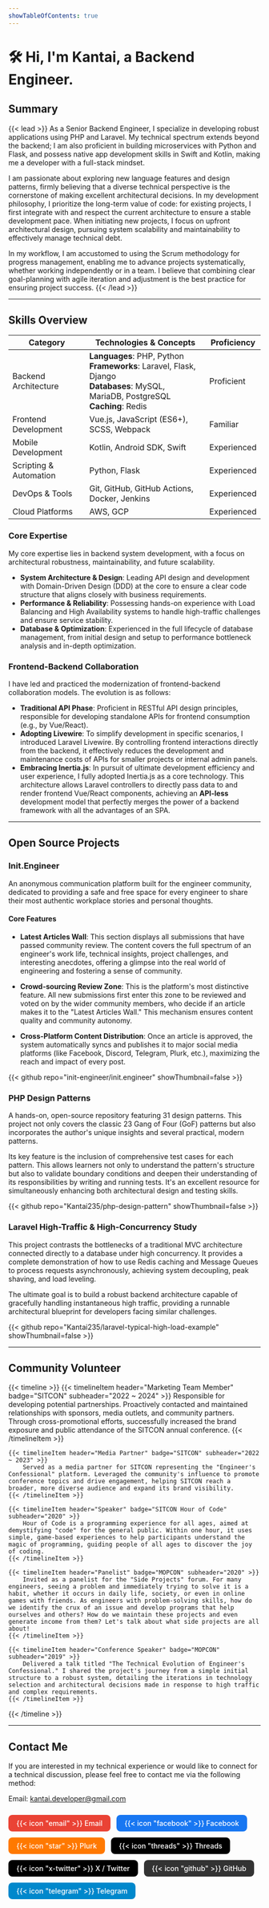 ```yaml
---
showTableOfContents: true
---
```


# 🛠️ Hi, I'm Kantai, a Backend Engineer.

## Summary

{{< lead >}}
As a Senior Backend Engineer, I specialize in developing robust applications using PHP and Laravel. My technical spectrum extends beyond the backend; I am also proficient in building microservices with Python and Flask, and possess native app development skills in Swift and Kotlin, making me a developer with a full-stack mindset.

I am passionate about exploring new language features and design patterns, firmly believing that a diverse technical perspective is the cornerstone of making excellent architectural decisions. In my development philosophy, I prioritize the long-term value of code: for existing projects, I first integrate with and respect the current architecture to ensure a stable development pace. When initiating new projects, I focus on upfront architectural design, pursuing system scalability and maintainability to effectively manage technical debt.

In my workflow, I am accustomed to using the Scrum methodology for progress management, enabling me to advance projects systematically, whether working independently or in a team. I believe that combining clear goal-planning with agile iteration and adjustment is the best practice for ensuring project success.
{{< /lead >}}

---

## Skills Overview

| Category | Technologies & Concepts | Proficiency |
|---|---|---|
| Backend Architecture | **Languages**: PHP, Python <br />**Frameworks**: Laravel, Flask, Django <br />**Databases**: MySQL, MariaDB, PostgreSQL <br />**Caching**: Redis | Proficient |
| Frontend Development | Vue.js, JavaScript (ES6+), SCSS, Webpack | Familiar |
| Mobile Development | Kotlin, Android SDK, Swift | Experienced |
| Scripting & Automation | Python, Flask | Experienced |
| DevOps & Tools | Git, GitHub, GitHub Actions, Docker, Jenkins | Experienced |
| Cloud Platforms | AWS, GCP | Experienced |

### Core Expertise

My core expertise lies in backend system development, with a focus on architectural robustness, maintainability, and future scalability.
- **System Architecture & Design**: Leading API design and development with Domain-Driven Design (DDD) at the core to ensure a clear code structure that aligns closely with business requirements.
- **Performance & Reliability**: Possessing hands-on experience with Load Balancing and High Availability systems to handle high-traffic challenges and ensure service stability.
- **Database & Optimization**: Experienced in the full lifecycle of database management, from initial design and setup to performance bottleneck analysis and in-depth optimization.

### Frontend-Backend Collaboration

I have led and practiced the modernization of frontend-backend collaboration models. The evolution is as follows:
- **Traditional API Phase**: Proficient in RESTful API design principles, responsible for developing standalone APIs for frontend consumption (e.g., by Vue/React).
- **Adopting Livewire**: To simplify development in specific scenarios, I introduced Laravel Livewire. By controlling frontend interactions directly from the backend, it effectively reduces the development and maintenance costs of APIs for smaller projects or internal admin panels.
- **Embracing Inertia.js**: In pursuit of ultimate development efficiency and user experience, I fully adopted Inertia.js as a core technology. This architecture allows Laravel controllers to directly pass data to and render frontend Vue/React components, achieving an **API-less** development model that perfectly merges the power of a backend framework with all the advantages of an SPA.

---

## Open Source Projects

### Init.Engineer

An anonymous communication platform built for the engineer community, dedicated to providing a safe and free space for every engineer to share their most authentic workplace stories and personal thoughts.

#### Core Features

- **Latest Articles Wall**:
    This section displays all submissions that have passed community review. The content covers the full spectrum of an engineer's work life, technical insights, project challenges, and interesting anecdotes, offering a glimpse into the real world of engineering and fostering a sense of community.

- **Crowd-sourcing Review Zone**:
    This is the platform's most distinctive feature. All new submissions first enter this zone to be reviewed and voted on by the wider community members, who decide if an article makes it to the "Latest Articles Wall." This mechanism ensures content quality and community autonomy.

- **Cross-Platform Content Distribution**:
    Once an article is approved, the system automatically syncs and publishes it to major social media platforms (like Facebook, Discord, Telegram, Plurk, etc.), maximizing the reach and impact of every post.

{{< github repo="init-engineer/init.engineer" showThumbnail=false >}}

### PHP Design Patterns

A hands-on, open-source repository featuring 31 design patterns. This project not only covers the classic 23 Gang of Four (GoF) patterns but also incorporates the author's unique insights and several practical, modern patterns.

Its key feature is the inclusion of comprehensive test cases for each pattern. This allows learners not only to understand the pattern's structure but also to validate boundary conditions and deepen their understanding of its responsibilities by writing and running tests. It's an excellent resource for simultaneously enhancing both architectural design and testing skills.

{{< github repo="Kantai235/php-design-pattern" showThumbnail=false >}}

### Laravel High-Traffic & High-Concurrency Study

This project contrasts the bottlenecks of a traditional MVC architecture connected directly to a database under high concurrency. It provides a complete demonstration of how to use Redis caching and Message Queues to process requests asynchronously, achieving system decoupling, peak shaving, and load leveling.

The ultimate goal is to build a robust backend architecture capable of gracefully handling instantaneous high traffic, providing a runnable architectural blueprint for developers facing similar challenges.

{{< github repo="Kantai235/laravel-typical-high-load-example" showThumbnail=false >}}

---

## Community Volunteer

{{< timeline >}}
    {{< timelineItem header="Marketing Team Member" badge="SITCON" subheader="2022 ~ 2024" >}}
        Responsible for developing potential partnerships. Proactively contacted and maintained relationships with sponsors, media outlets, and community partners. Through cross-promotional efforts, successfully increased the brand exposure and public attendance of the SITCON annual conference.
    {{< /timelineItem >}}
      
    {{< timelineItem header="Media Partner" badge="SITCON" subheader="2022 ~ 2023" >}}
        Served as a media partner for SITCON representing the "Engineer's Confessional" platform. Leveraged the community's influence to promote conference topics and drive engagement, helping SITCON reach a broader, more diverse audience and expand its brand visibility.
    {{< /timelineItem >}}

    {{< timelineItem header="Speaker" badge="SITCON Hour of Code" subheader="2020" >}}
        Hour of Code is a programming experience for all ages, aimed at demystifying "code" for the general public. Within one hour, it uses simple, game-based experiences to help participants understand the magic of programming, guiding people of all ages to discover the joy of coding.
    {{< /timelineItem >}}

    {{< timelineItem header="Panelist" badge="MOPCON" subheader="2020" >}}
        Invited as a panelist for the "Side Projects" forum. For many engineers, seeing a problem and immediately trying to solve it is a habit, whether it occurs in daily life, society, or even in online games with friends. As engineers with problem-solving skills, how do we identify the crux of an issue and develop programs that help ourselves and others? How do we maintain these projects and even generate income from them? Let's talk about what side projects are all about!
    {{< /timelineItem >}}

    {{< timelineItem header="Conference Speaker" badge="MOPCON" subheader="2019" >}}
        Delivered a talk titled "The Technical Evolution of Engineer's Confessional." I shared the project's journey from a simple initial structure to a robust system, detailing the iterations in technology selection and architectural decisions made in response to high traffic and complex requirements.
    {{< /timelineItem >}}
{{< /timeline >}}

---

## Contact Me

If you are interested in my technical experience or would like to connect for a technical discussion, please feel free to contact me via the following method:

Email: kantai.developer@gmail.com

<div class="social-buttons">
  <a href="mailto:kantai.developer@gmail.com" class="btn btn-email">
    {{< icon "email" >}} Email
  </a>
  
  <a href="https://www.facebook.com/kantai.zeng" target="_blank" class="btn btn-facebook">
    {{< icon "facebook" >}} Facebook
  </a>
  
  <a href="https://www.plurk.com/huevo235" target="_blank" class="btn btn-plurk">
    {{< icon "star" >}} Plurk
  </a>
  
  <a href="https://www.threads.com/@init.engineer" target="_blank" class="btn btn-threads">
    {{< icon "threads" >}} Threads
  </a>
  
  <a href="https://x.com/KantaiDeveloper" target="_blank" class="btn btn-x">
    {{< icon "x-twitter" >}} X / Twitter
  </a>
  
  <a href="https://github.com/Kantai235" target="_blank" class="btn btn-github">
    {{< icon "github" >}} GitHub
  </a>
  
  <a href="https://t.me/KantaiDeveloper" target="_blank" class="btn btn-telegram">
    {{< icon "telegram" >}} Telegram
  </a>
</div>

<style>
/* 社群按鈕樣式 */
.social-buttons {
  display: flex;
  flex-wrap: wrap;
  gap: 0.75rem;
  margin: 1.5rem 0;
}

.social-buttons .btn {
  display: inline-flex !important;
  align-items: center !important;
  gap: 0.5rem !important;
  padding: 0.5rem 1rem !important;
  border-radius: 0.5rem !important;
  text-decoration: none !important;
  transition: all 0.3s ease !important;
  font-weight: 500 !important;
}

.social-buttons .btn svg {
  width: 1.25rem !important;
  height: 1.25rem !important;
  flex-shrink: 0 !important;
}

.social-buttons .btn:hover {
  transform: translateY(-2px) !important;
  box-shadow: 0 4px 12px rgba(0,0,0,0.15) !important;
}

/* 各社群平台顏色 */
.btn-email {
  background-color: #EA4335 !important;
  color: white !important;
}

.btn-facebook {
  background-color: #1877F2 !important;
  color: white !important;
}

.btn-plurk {
  background-color: #FF7900 !important;
  color: white !important;
}

.btn-threads {
  background-color: #000000 !important;
  color: white !important;
}

.btn-x {
  background-color: #000000 !important;
  color: white !important;
}

.btn-github {
  background-color: #333333 !important;
  color: white !important;
}

.btn-telegram {
  background-color: #0088CC !important;
  color: white !important;
}
</style>